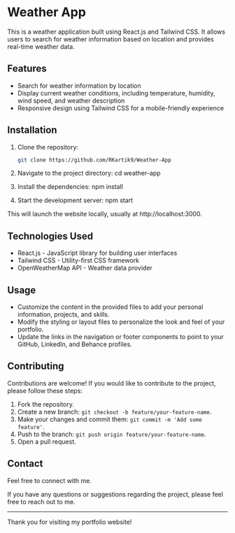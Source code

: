 # Weather App
This is a weather application built using React.js and Tailwind CSS. It allows users to search for weather information based on location and provides real-time weather data.

## Features

- Search for weather information by location
- Display current weather conditions, including temperature, humidity, wind speed, and weather description
- Responsive design using Tailwind CSS for a mobile-friendly experience

## Installation

1. Clone the repository:

   ```bash
   git clone https://github.com/RKartik9/Weather-App
   
2. Navigate to the project directory:
   cd weather-app
3. Install the dependencies:
  npm install
4. Start the development server:
   npm start



This will launch the website locally, usually at http://localhost:3000.

## Technologies Used
- React.js - JavaScript library for building user interfaces
- Tailwind CSS - Utility-first CSS framework
- OpenWeatherMap API - Weather data provider

## Usage

- Customize the content in the provided files to add your personal information, projects, and skills.
- Modify the styling or layout files to personalize the look and feel of your portfolio.
- Update the links in the navigation or footer components to point to your GitHub, LinkedIn, and Behance profiles.

## Contributing

Contributions are welcome! If you would like to contribute to the project, please follow these steps:

1. Fork the repository.
2. Create a new branch: `git checkout -b feature/your-feature-name`.
3. Make your changes and commit them: `git commit -m 'Add some feature'`.
4. Push to the branch: `git push origin feature/your-feature-name`.
5. Open a pull request.

## Contact

Feel free to connect with me.

If you have any questions or suggestions regarding the project, please feel free to reach out to me.

---

Thank you for visiting my portfolio website!


